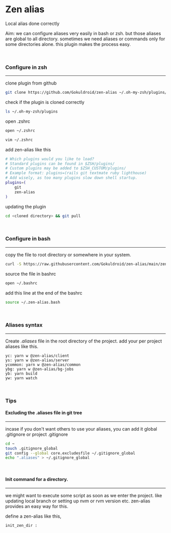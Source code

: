 # Zen alias
Local alias done correctly

Aim: we can configure aliases very easily in bash or zsh. but those aliases are global to all directory. sometimes we need aliases or commands only for some directories alone. this plugin makes the process easy.

<br>

### Configure in zsh
------------

clone plugin from github
```bash
git clone https://github.com/Gokuldroid/zen-alias ~/.oh-my-zsh/plugins/zen-alias
```

check if the plugin is cloned correctly

```bash
ls ~/.oh-my-zsh/plugins
```

open .zshrc

```bash
open ~/.zshrc
```

```bash
vim ~/.zshrc
```

add zen-alias like this

```bash
# Which plugins would you like to load?
# Standard plugins can be found in $ZSH/plugins/
# Custom plugins may be added to $ZSH_CUSTOM/plugins/
# Example format: plugins=(rails git textmate ruby lighthouse)
# Add wisely, as too many plugins slow down shell startup.
plugins=(
    git
    zen-alias
)
```

updating the plugin
```bash
cd <cloned directory> && git pull
```
<br>

### Configure in bash
-----

copy the file to root directory or somewhere in your system.
```bash
curl -S https://raw.githubusercontent.com/Gokuldroid/zen-alias/main/zen-alias.plugin.zsh > ~/.zen-alias.bash
```

source the file in bashrc
```bash
open ~/.bashrc
```

add this line at the end of the bashrc
```bash
source ~/.zen-alias.bash
```
<br>

### Aliases syntax
-----

Create *.aliases* file in the root directory of the project. add your per project aliases like this.

```
yc: yarn w @zen-alias/client
ys: yarn w @zen-alias/server
ycommon: yarn w @zen-alias/common
ybg: yarn w @zen-alias/bg-jobs
yb: yarn build
yw: yarn watch
```
<br>

### Tips

#### Excluding the .aliases file in git tree
----
incase if you don't want others to use your aliases, you can add it global .gitignore or project .gitignore

```bash
cd ~
touch .gitignore_global
git config --global core.excludesfile ~/.gitignore_global
echo ".aliases" > ~/.gitignore_global
```

<br>

#### Init command for a directory.
---
we might want to execute some script as soon as we enter the project. like updating local branch or setting up nvm or rvm version etc. zen-alias provides an easy way for this.

define a zen-alias like this,
```bash
init_zen_dir : 
```
